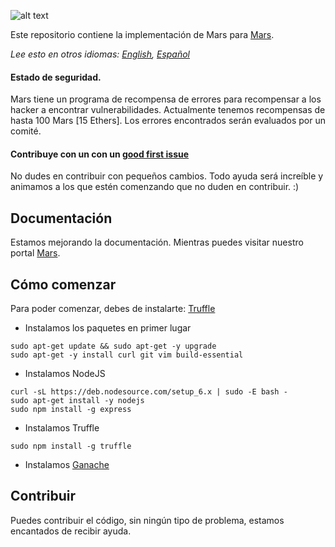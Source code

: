 ![alt text](https://www.marsopensociety.com/wp-content/uploads/2018/09/MARS-OPEN-SOCIETY-Logo.png)

Este repositorio contiene la implementación de Mars para [Mars](https://www.marsopensociety.com/info/).

*Lee esto en otros idiomas: [English](readme.md), [Español](readme.es.md)*

#### Estado de seguridad.
Mars tiene un programa de recompensa de errores para recompensar a los hacker a encontrar vulnerabilidades. Actualmente tenemos recompensas de hasta 100 Mars [15 Ethers]. Los errores encontrados serán evaluados por un comité.

#### Contribuye con un con un [good first issue](https://github.com/MARSOPENSOCIETY/Mars/issues?q=is%3Aissue+is%3Aopen+label%3A%22good+first+issue%22)
No dudes en contribuir con pequeños cambios. Todo ayuda será increíble y animamos a los que estén comenzando que no duden en contribuir. :)

## Documentación
Estamos mejorando la documentación. Mientras puedes visitar nuestro portal [Mars](https://www.marsopensociety.com/info/).

## Cómo comenzar
Para poder comenzar, debes de instalarte: [Truffle](https://truffleframework.com/docs/truffle/quickstart)
 - Instalamos los paquetes en primer lugar
```
sudo apt-get update && sudo apt-get -y upgrade
sudo apt-get -y install curl git vim build-essential
```
 - Instalamos NodeJS
 ```
curl -sL https://deb.nodesource.com/setup_6.x | sudo -E bash -
sudo apt-get install -y nodejs
sudo npm install -g express
```
 - Instalamos Truffle
 ```
sudo npm install -g truffle
```
 - Instalamos [Ganache](https://truffleframework.com/ganache)

## Contribuir
Puedes contribuir el código, sin ningún tipo de problema, estamos encantados de recibir ayuda.

